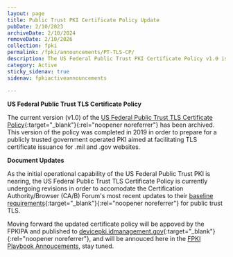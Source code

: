 ```yaml
---
layout: page
title: Public Trust PKI Certificate Policy Update
pubDate: 2/10/2023
archiveDate: 2/10/2024
removeDate: 2/10/2026
collection: fpki
permalink: /fpki/announcements/PT-TLS-CP/
description: The US Federal Public Trust PKI Certificate Policy v1.0 is now archived and undergoing revision.
category: Active
sticky_sidenav: true
sidenav: fpkiactiveannouncements
      
---
```


**US Federal Public Trust TLS Certificate Policy**

The current version (v1.0) of the [US Federal Public Trust TLS Certificate Policy](https://devicepki.idmanagement.gov/assets/docs/us-federal-public-trust-tls-cp.pdf){:target="_blank"}{:rel="noopener noreferrer"} has been archived.  This version of the policy was completed in 2019 in order to prepare for a publicly trusted government operated PKI aimed at facilitating TLS certificate issuance for .mil and .gov websites.

**Document Updates**

As the initial operational capability of the US Federal Public Trust PKI is nearing, the US Federal Public Trust TLS Certificate Policy is currently undergoing revisions in order to accomodate the Certification Authority/Browser (CA/B) Forum's most recent updates to their [baseline requirements](https://cabforum.org/baseline-requirements-documents/){:target="_blank"}{:rel="noopener noreferrer"} for public trust TLS. 

Moving forward the updated certificate policy will be appoved by the FPKIPA and published to [devicepki.idmanagement.gov](https://devicepki.idmanagement.gov/){:target="_blank"}{:rel="noopener noreferrer"}, and will be annouced here in the [FPKI Playbook Annoucements]({{site.baseurl}}/fpki/announcements/), stay tuned.
